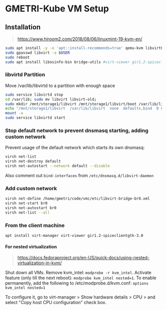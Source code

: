 # GMETRI-Kube VM Setup

## Installation

> https://www.hiroom2.com/2018/08/06/linuxmint-19-kvm-en/

```bash
sudo apt install -y -o 'apt::install-recommends=true' qemu-kvm libvirt0 libvirt-bin virt-manager libguestfs-tools
sudo gpasswd libvirt -a $USER
sudo reboot
sudo apt install libosinfo-bin bridge-utils #virt-viewer gir1.2-spiceclientgtk-3.0
```

### libvirtd Partition

Move /var/lib/libvirtd to a partition with enough space

```bash
sudo service libvirtd stop
cd /var/lib; sudo mv libvirt libvirt-old;
sudo mkdir /mnt/storage1/libvirt /mnt/storage1/libvirt/boot /var/lib/libvirt
echo "/mnt/storage1/libvirt  /var/lib/libvirt  none  defaults,bind  0 0" | sudo tee -a /etc/fstab > /dev/null
mount -a
sudo service libvirtd start
```

### Stop default network to prevent dnsmasq starting, adding custom network

Prevent usage of the default network which starts its own dnsmasq:

```bash
virsh net-list
virsh net-destroy default
virsh net-autostart --network default --disable
```

Also comment out `bind-interfaces` from `/etc/dnsmasq.d/libvirt-daemon`

### Add custom network

```bash
virsh net-define /home/gmetri/code/vmc/etc/libvirt-bridge-br0.xml
virsh net-start br0
virsh net-autostart br0
virsh net-list --all
```

### From the client machine

`apt install virt-manager virt-viewer gir1.2-spiceclientgtk-3.0`

#### For nested virtualization

> https://docs.fedoraproject.org/en-US/quick-docs/using-nested-virtualization-in-kvm/

Shut down all VMs. Remove kvm_intel: `modprobe -r kvm_intel`. Activate feature (only till the next reboot): `modprobe kvm_intel nested=1`. To enable permanently, add the following to /etc/modprobe.d/kvm.conf: `options kvm_intel nested=1`

To configure it, go to virt-manager > Show hardware details > CPU > and select "Copy host CPU configuration" check box.
